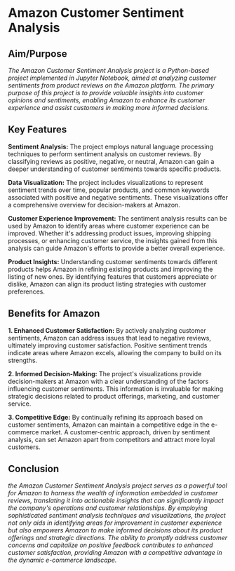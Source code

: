 # Amazon Customer Sentiment Analysis

## Aim/Purpose

*The Amazon Customer Sentiment Analysis project is a Python-based project implemented in Jupyter Notebook, aimed at analyzing customer sentiments from product reviews on the Amazon platform. The primary purpose of this project is to provide valuable insights into customer opinions and sentiments, enabling Amazon to enhance its customer experience and assist customers in making more informed decisions.*

## Key Features

**Sentiment Analysis:** The project employs natural language processing techniques to perform sentiment analysis on customer reviews. By classifying reviews as positive, negative, or neutral, Amazon can gain a deeper understanding of customer sentiments towards specific products.

**Data Visualization:** The project includes visualizations to represent sentiment trends over time, popular products, and common keywords associated with positive and negative sentiments. These visualizations offer a comprehensive overview for decision-makers at Amazon.

**Customer Experience Improvement:** The sentiment analysis results can be used by Amazon to identify areas where customer experience can be improved. Whether it's addressing product issues, improving shipping processes, or enhancing customer service, the insights gained from this analysis can guide Amazon's efforts to provide a better overall experience.

**Product Insights:** Understanding customer sentiments towards different products helps Amazon in refining existing products and improving the listing of new ones. By identifying features that customers appreciate or dislike, Amazon can align its product listing strategies with customer preferences.

## Benefits for Amazon

**1. Enhanced Customer Satisfaction:** 
By actively analyzing customer sentiments, Amazon can address issues that lead to negative reviews, ultimately improving customer satisfaction. Positive sentiment trends indicate areas where Amazon excels, allowing the company to build on its strengths.

**2. Informed Decision-Making:** 
The project's visualizations provide decision-makers at Amazon with a clear understanding of the factors influencing customer sentiments. This information is invaluable for making strategic decisions related to product offerings, marketing, and customer service.

**3. Competitive Edge:** 
By continually refining its approach based on customer sentiments, Amazon can maintain a competitive edge in the e-commerce market. A customer-centric approach, driven by sentiment analysis, can set Amazon apart from competitors and attract more loyal customers.

## Conclusion

*the Amazon Customer Sentiment Analysis project serves as a powerful tool for Amazon to harness the wealth of information embedded in customer reviews, translating it into actionable insights that can significantly impact the company's operations and customer relationships. By employing sophisticated sentiment analysis techniques and visualizations, the project not only aids in identifying areas for improvement in customer experience but also empowers Amazon to make informed decisions about its product offerings and strategic directions. The ability to promptly address customer concerns and capitalize on positive feedback contributes to enhanced customer satisfaction, providing Amazon with a competitive advantage in the dynamic e-commerce landscape.*

